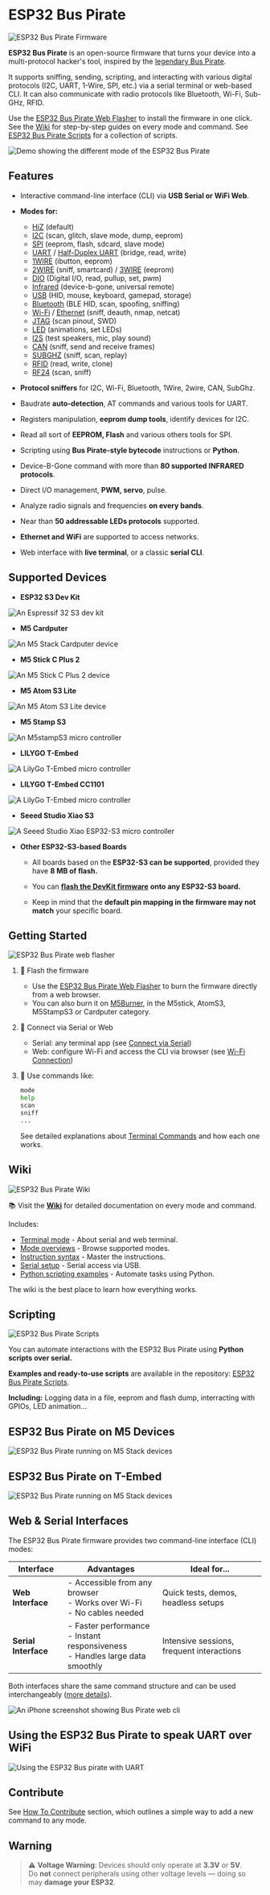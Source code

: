 # ESP32 Bus Pirate

![ESP32 Bus Pirate Firmware](images/bus_pirate_firmware.png)


**ESP32 Bus Pirate** is an open-source firmware that turns your device into a multi-protocol hacker's tool, inspired by the [legendary Bus Pirate](https://buspirate.com/).

It supports sniffing, sending, scripting, and interacting with various digital protocols (I2C, UART, 1-Wire, SPI, etc.) via a serial terminal or web-based CLI. It can also communicate with radio protocols like Bluetooth, Wi-Fi, Sub-GHz, RFID.

Use the [ESP32 Bus Pirate Web Flasher](https://geo-tp.github.io/ESP32-Bus-Pirate/webflasher/) to install the firmware in one click. See the [Wiki](https://github.com/geo-tp/ESP32-Bus-Pirate/wiki) for step-by-step guides on every mode and command. See [ESP32 Bus Pirate Scripts](https://github.com/geo-tp/ESP32-Bus-Pirate-Scripts) for a collection of scripts.

![Demo showing the different mode of the ESP32 Bus Pirate](images/demo12.gif)

## Features

- Interactive command-line interface (CLI) via **USB Serial or WiFi Web**.
- **Modes for:**
   - [HiZ](https://github.com/geo-tp/ESP32-Bus-Pirate/wiki/01-HiZ) (default)
   - [I2C](https://github.com/geo-tp/ESP32-Bus-Pirate/wiki/05-I2C) (scan, glitch, slave mode, dump, eeprom)
   - [SPI](https://github.com/geo-tp/ESP32-Bus-Pirate/wiki/06-SPI) (eeprom, flash, sdcard, slave mode)
   - [UART](https://github.com/geo-tp/ESP32-Bus-Pirate/wiki/03-UART) / [Half-Duplex UART](https://github.com/geo-tp/ESP32-Bus-Pirate/wiki/04-HDUART) (bridge, read, write)
   - [1WIRE](https://github.com/geo-tp/ESP32-Bus-Pirate/wiki/02-1WIRE) (ibutton, eeprom)
   - [2WIRE](https://github.com/geo-tp/ESP32-Bus-Pirate/wiki/07-2WIRE) (sniff, smartcard) / [3WIRE](https://github.com/geo-tp/ESP32-Bus-Pirate/wiki/08-3WIRE) (eeprom)
   - [DIO](https://github.com/geo-tp/ESP32-Bus-Pirate/wiki/09-DIO) (Digital I/O, read, pullup, set, pwm)
   - [Infrared](https://github.com/geo-tp/ESP32-Bus-Pirate/wiki/11-INFRARED) (device-b-gone, universal remote)
   - [USB](https://github.com/geo-tp/ESP32-Bus-Pirate/wiki/12-USB) (HID, mouse, keyboard, gamepad, storage)
   - [Bluetooth](https://github.com/geo-tp/ESP32-Bus-Pirate/wiki/13-BLUETOOTH) (BLE HID, scan, spoofing, sniffing)
   - [Wi-Fi](https://github.com/geo-tp/ESP32-Bus-Pirate/wiki/14-WIFI) / [Ethernet](https://github.com/geo-tp/ESP32-Bus-Pirate/wiki/18-ETHERNET) (sniff, deauth, nmap, netcat)
   - [JTAG](https://github.com/geo-tp/ESP32-Bus-Pirate/wiki/15-JTAG) (scan pinout, SWD)
   - [LED](https://github.com/geo-tp/ESP32-Bus-Pirate/wiki/10-LED) (animations, set LEDs)
   - [I2S](https://github.com/geo-tp/ESP32-Bus-Pirate/wiki/16-I2S) (test speakers, mic, play sound)
   - [CAN](https://github.com/geo-tp/ESP32-Bus-Pirate/wiki/17-CAN) (sniff, send and receive frames)
   - [SUBGHZ](https://github.com/geo-tp/ESP32-Bus-Pirate/wiki/19-SUBGHZ) (sniff, scan, replay)
   - [RFID](https://github.com/geo-tp/ESP32-Bus-Pirate/wiki/20-RFID) (read, write, clone)
   - [RF24](https://github.com/geo-tp/ESP32-Bus-Pirate/wiki/21-RF24) (scan, sniff)


- **Protocol sniffers** for I2C, Wi-Fi, Bluetooth, 1Wire, 2wire, CAN, SubGhz.
- Baudrate **auto-detection**, AT commands and various tools for UART.
- Registers manipulation, **eeprom dump tools**, identify devices for I2C.
- Read all sort of **EEPROM, Flash** and various others tools for SPI.
- Scripting using **Bus Pirate-style bytecode** instructions or **Python**.
- Device-B-Gone command with more than **80 supported INFRARED protocols**.
- Direct I/O management, **PWM, servo**, pulse.
- Analyze radio signals and frequencies **on every bands**.
- Near than **50 addressable LEDs protocols** supported.
- **Ethernet and WiFi** are supported to access networks.
- Web interface with **live terminal**, or a classic **serial CLI**.

## Supported Devices

- **ESP32 S3 Dev Kit**

![An Espressif 32 S3 dev kit](images/s3-devkit.jpg)

- **M5 Cardputer**

![An M5 Stack Cardputer device](images/cardputer.jpg)

- **M5 Stick C Plus 2**

![An M5 Stick C Plus 2 device](images/m5stick.jpg)

- **M5 Atom S3 Lite**

![An M5 Atom S3 Lite device](images/atom.jpg)

- **M5 Stamp S3**

![An M5stampS3 micro controller](images/stamps3.jpg)

- **LILYGO T-Embed**

![A LilyGo T-Embed micro controller](images/tembed.jpg)

- **LILYGO T-Embed CC1101**

![A LilyGo T-Embed micro controller](images/tembedcc1101.jpg)

- **Seeed Studio Xiao S3**

![A Seeed Studio Xiao ESP32-S3 micro controller](images/xiaos3.jpg)

- **Other ESP32-S3-based Boards**

  - All boards based on the **ESP32-S3 can be supported**, provided they have **8 MB of flash.**

  - You can [**flash the DevKit firmware**](https://geo-tp.github.io/ESP32-Bus-Pirate/webflasher/) **onto any ESP32-S3 board.**

  - Keep in mind that the **default pin mapping in the firmware may not match** your specific board.

## Getting Started

![ESP32 Bus Pirate web flasher](images/flasher.jpg)

1. 🔧 Flash the firmware  
   - Use the [ESP32 Bus Pirate Web Flasher](https://geo-tp.github.io/ESP32-Bus-Pirate/webflasher/) to burn the firmware directly from a web browser.
   - You can also burn it on [M5Burner](https://docs.m5stack.com/en/download), in the M5stick, AtomS3, M5StampS3 or Cardputer category.

2. 🔌 Connect via Serial or Web
   - Serial: any terminal app (see [Connect via Serial](https://github.com/geo-tp/ESP32-Bus-Pirate/wiki/99-Serial))
   - Web: configure Wi-Fi and access the CLI via browser (see [Wi-Fi Connection](https://github.com/geo-tp/ESP32-Bus-Pirate/wiki/00-Terminal))

3. 🧪 Use commands like:
   ```bash
   mode
   help
   scan
   sniff
   ...
    ```
   See detailed explanations about [Terminal Commands](https://github.com/geo-tp/ESP32-Bus-Pirate/wiki) and how each one works.

## Wiki

![ESP32 Bus Pirate Wiki](images/bus_pirate_wiki.png)

📚 Visit the **[Wiki](https://github.com/geo-tp/ESP32-Bus-Pirate/wiki)** for detailed documentation on every mode and command.

Includes:
- [Terminal mode](https://github.com/geo-tp/ESP32-Bus-Pirate/wiki/00-Terminal) - About serial and web terminal.
- [Mode overviews](https://github.com/geo-tp/ESP32-Bus-Pirate/wiki) - Browse supported modes.
- [Instruction syntax](https://github.com/geo-tp/ESP32-Bus-Pirate/wiki/99-Instructions) - Master the instructions.
- [Serial setup](https://github.com/geo-tp/ESP32-Bus-Pirate/wiki/99-Serial) - Serial access via USB.
- [Python scripting examples](https://github.com/geo-tp/ESP32-Bus-Pirate/wiki/99-Python) - Automate tasks using Python.


The wiki is the best place to learn how everything works.

## Scripting

![ESP32 Bus Pirate Scripts](images/bus_pirate_scripts.png)

You can automate interactions with the ESP32 Bus Pirate using **Python scripts over serial.**

**Examples and ready-to-use scripts** are available in the repository: [ESP32 Bus Pirate Scripts](https://github.com/geo-tp/ESP32-Bus-Pirate-Scripts).

**Including:** Logging data in a file, eeprom and flash dump, interracting with GPIOs, LED animation...
   
## ESP32 Bus Pirate on M5 Devices
![ESP32 Bus Pirate running on M5 Stack devices](images/m5buspirate_s.jpg)

## ESP32 Bus Pirate on T-Embed
![ESP32 Bus Pirate running on M5 Stack devices](images/tembedbuspirate_s.jpg)

## Web & Serial Interfaces

The ESP32 Bus Pirate firmware provides two command-line interface (CLI) modes:

| Interface         | Advantages                                                                 | Ideal for...                          |
|------------------|-----------------------------------------------------------------------------|----------------------------------------|
| **Web Interface** | - Accessible from any browser<br>- Works over Wi-Fi<br>- No cables needed | Quick tests, demos, headless setups   |
| **Serial Interface** | - Faster performance<br>- Instant responsiveness<br>- Handles large data smoothly | Intensive sessions, frequent interactions |


Both interfaces share the same command structure and can be used interchangeably ([more details](https://github.com/geo-tp/ESP32-Bus-Pirate/wiki/00-Terminal)).

![An iPhone screenshot showing Bus Pirate web cli](images/mobile_s.jpg)

## Using the ESP32 Bus Pirate to speak UART over WiFi
![Using the ESP32 Bus pirate with UART](images/demo2.gif)

## Contribute
See [How To Contribute](https://github.com/geo-tp/ESP32-Bus-Pirate/wiki/99-Contribute) section, which outlines a simple way to add a new command to any mode.

## Warning
> ⚠️ **Voltage Warning**: Devices should only operate at **3.3V** or **5V**.  
> Do **not** connect peripherals using other voltage levels — doing so may **damage your ESP32**.
